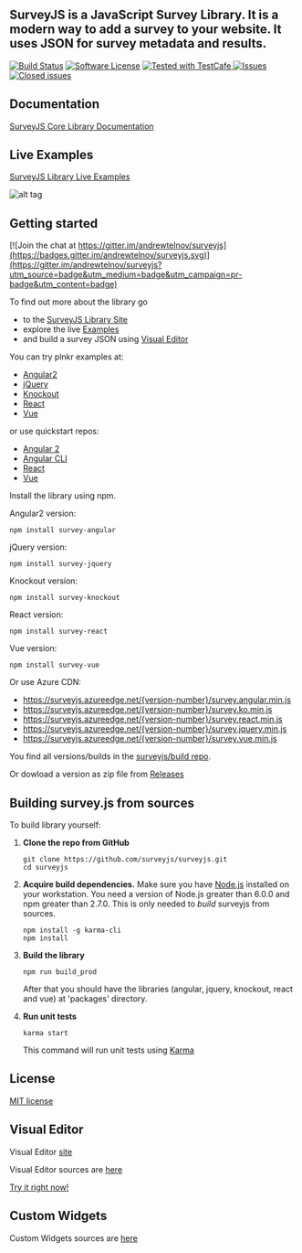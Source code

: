## **SurveyJS** is a JavaScript Survey Library. It is a modern way to add a survey to your website. It uses JSON for survey metadata and results.
[![Build Status](https://travis-ci.org/surveyjs/surveyjs.svg?branch=master)](https://travis-ci.org/surveyjs/surveyjs) [![Software License](https://img.shields.io/badge/license-MIT-brightgreen.svg?style=flat)](LICENSE)
<a href="https://github.com/DevExpress/testcafe">
<img alt="Tested with TestCafe" src="https://img.shields.io/badge/tested%20with-TestCafe-2fa4cf.svg">
</a>
<a href="https://github.com/surveyjs/surveyjs/issues">
<img alt="Issues" src="https://img.shields.io/github/issues/surveyjs/surveyjs.svg">
</a>
<a href="https://github.com/surveyjs/surveyjs/issues?utf8=%E2%9C%93&q=is%3Aissue+is%3Aclosed+">
<img alt="Closed issues" src="https://img.shields.io/github/issues-closed/surveyjs/surveyjs.svg">
</a>

## Documentation

[SurveyJS Core Library Documentation](https://surveyjs.io/Documentation/Library/)

## Live Examples

[SurveyJS Library Live Examples](https://surveyjs.io/Examples/Library/)

![alt tag](https://cloud.githubusercontent.com/assets/22315929/22462339/ed33f60a-e7bd-11e6-942b-72882e6bf1db.gif) 

## Getting started

[![Join the chat at https://gitter.im/andrewtelnov/surveyjs](https://badges.gitter.im/andrewtelnov/surveyjs.svg)](https://gitter.im/andrewtelnov/surveyjs?utm_source=badge&utm_medium=badge&utm_campaign=pr-badge&utm_content=badge)

To find out more about the library go

* to the [SurveyJS Library Site](https://surveyjs.io/Library)
* explore the live [Examples](https://www.surveyjs.io/Examples/Library)
* and build a survey JSON using [Visual Editor](https://www.surveyjs.io/Editor/Editor/)

You can try plnkr examples at:

* [Angular2](http://plnkr.co/edit/OJkKlUn1oxzWYtnruXir?p=preview)
* [jQuery](http://plnkr.co/edit/DH4vJWSBtza7bSCDm2r9?p=preview)
* [Knockout](http://plnkr.co/edit/JKy5wwiAhaBTMze3fOO0?p=preview)
* [React](http://plnkr.co/edit/qXdeQa6x2FHRg0YrOlPL?p=preview)
* [Vue](http://plnkr.co/edit/aTYVAiDvMWOf3zDReayE?p=preview)

or use quickstart repos:

* [Angular 2](https://github.com/surveyjs/surveyjs_angular_quickstart)
* [Angular CLI](https://github.com/surveyjs/surveyjs_angular_cli)
* [React](https://github.com/surveyjs/surveyjs_react_quickstart)
* [Vue](https://github.com/surveyjs/surveyjs_vue_quickstart)

Install the library using npm.

Angular2 version:

```
npm install survey-angular
```

jQuery version:

```
npm install survey-jquery
```

Knockout version:

```
npm install survey-knockout
```

React version:

```
npm install survey-react
```

Vue version:

```
npm install survey-vue
```

Or use Azure CDN:

* https://surveyjs.azureedge.net/{version-number}/survey.angular.min.js
* https://surveyjs.azureedge.net/{version-number}/survey.ko.min.js
* https://surveyjs.azureedge.net/{version-number}/survey.react.min.js
* https://surveyjs.azureedge.net/{version-number}/survey.jquery.min.js
* https://surveyjs.azureedge.net/{version-number}/survey.vue.min.js

You find all versions/builds in the [surveyjs/build repo](https://github.com/surveyjs/builds).

Or dowload a version as zip file from [Releases](https://github.com/surveyjs/surveyjs/releases)

## Building survey.js from sources

To build library yourself:

1.  **Clone the repo from GitHub**

    ```
    git clone https://github.com/surveyjs/surveyjs.git
    cd surveyjs
    ```

2.  **Acquire build dependencies.** Make sure you have [Node.js](http://nodejs.org/) installed on your workstation. You need a version of Node.js greater than 6.0.0 and npm greater than 2.7.0. This is only needed to _build_ surveyjs from sources.

    ```
    npm install -g karma-cli
    npm install
    ```

3.  **Build the library**

    ```
    npm run build_prod
    ```

    After that you should have the libraries (angular, jquery, knockout, react and vue) at 'packages' directory.

4.  **Run unit tests**
    ```
    karma start
    ```
    This command will run unit tests using [Karma](https://karma-runner.github.io/0.13/index.html)

## License

[MIT license](https://github.com/surveyjs/surveyjs/blob/master/LICENSE)

## Visual Editor

Visual Editor [site](https://www.surveyjs.io/Editor/)

Visual Editor sources are [here](https://github.com/surveyjs/editor)

[Try it right now!](https://www.surveyjs.io/Editor/Editor/)

## Custom Widgets

Custom Widgets sources are [here](https://github.com/surveyjs/widgets)
